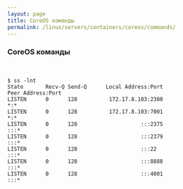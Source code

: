 ```yaml
---
layout: page
title: CoreOS команды
permalink: /linux/servers/containers/coreos/commands/
---
```



### CoreOS команды

<br/>

    $ ss -lnt
    State       Recv-Q Send-Q      Local Address:Port                     Peer Address:Port              
    LISTEN      0      128          172.17.8.103:2380                                *:*                  
    LISTEN      0      128          172.17.8.103:7001                                *:*                  
    LISTEN      0      128                    :::2375                               :::*                  
    LISTEN      0      128                    :::2379                               :::*                  
    LISTEN      0      128                    :::22                                 :::*                  
    LISTEN      0      128                    :::8888                               :::*                  
    LISTEN      0      128                    :::4001                               :::*                  
